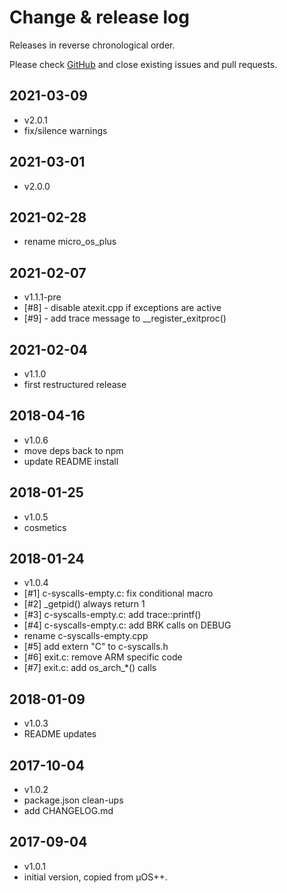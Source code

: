 # Change & release log

Releases in reverse chronological order.

Please check
[GitHub](https://github.com/micro-os-plus/libs-c-xpack/issues/)
and close existing issues and pull requests.

## 2021-03-09

- v2.0.1
- fix/silence warnings

## 2021-03-01

- v2.0.0

## 2021-02-28

- rename micro_os_plus

## 2021-02-07

- v1.1.1-pre
- [#8] - disable atexit.cpp if exceptions are active
- [#9] - add trace message to __register_exitproc()

## 2021-02-04

- v1.1.0
- first restructured release

## 2018-04-16

- v1.0.6
- move deps back to npm
- update README install

## 2018-01-25

- v1.0.5
- cosmetics

## 2018-01-24

- v1.0.4
- [#1] c-syscalls-empty.c: fix conditional macro
- [#2] _getpid() always return 1
- [#3] c-syscalls-empty.c: add trace::printf()
- [#4] c-syscalls-empty.c: add BRK calls on DEBUG
- rename c-syscalls-empty.cpp
- [#5] add extern "C" to c-syscalls.h
- [#6] exit.c: remove ARM specific code
- [#7] exit.c: add os_arch_*() calls

## 2018-01-09

- v1.0.3
- README updates

## 2017-10-04

- v1.0.2
- package.json clean-ups
- add CHANGELOG.md

## 2017-09-04

- v1.0.1
- initial version, copied from µOS++.

